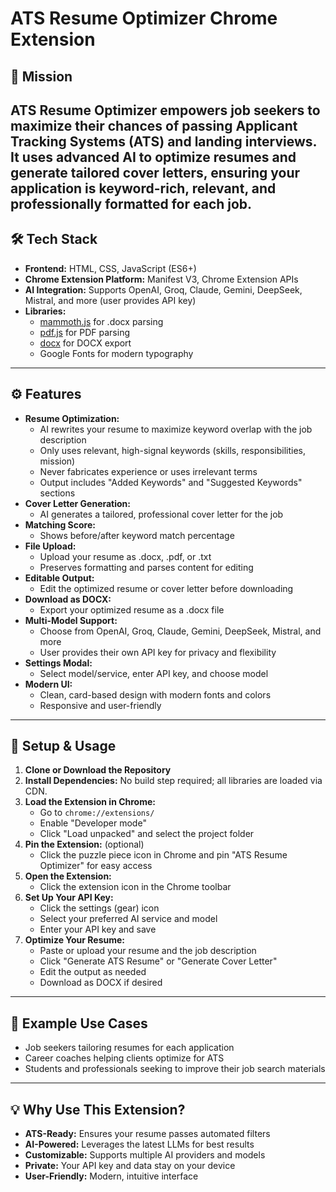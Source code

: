 # ATS Resume Optimizer Chrome Extension

## 🚀 Mission
ATS Resume Optimizer empowers job seekers to maximize their chances of passing Applicant Tracking Systems (ATS) and landing interviews. It uses advanced AI to optimize resumes and generate tailored cover letters, ensuring your application is keyword-rich, relevant, and professionally formatted for each job.
---

## 🛠️ Tech Stack
- **Frontend:** HTML, CSS, JavaScript (ES6+)
- **Chrome Extension Platform:** Manifest V3, Chrome Extension APIs
- **AI Integration:** Supports OpenAI, Groq, Claude, Gemini, DeepSeek, Mistral, and more (user provides API key)
- **Libraries:**
  - [mammoth.js](https://github.com/mwilliamson/mammoth.js) for .docx parsing
  - [pdf.js](https://mozilla.github.io/pdf.js/) for PDF parsing
  - [docx](https://github.com/dolanmiu/docx) for DOCX export
  - Google Fonts for modern typography

---

## ⚙️ Features
- **Resume Optimization:**
  - AI rewrites your resume to maximize keyword overlap with the job description
  - Only uses relevant, high-signal keywords (skills, responsibilities, mission)
  - Never fabricates experience or uses irrelevant terms
  - Output includes "Added Keywords" and "Suggested Keywords" sections
- **Cover Letter Generation:**
  - AI generates a tailored, professional cover letter for the job
- **Matching Score:**
  - Shows before/after keyword match percentage
- **File Upload:**
  - Upload your resume as .docx, .pdf, or .txt
  - Preserves formatting and parses content for editing
- **Editable Output:**
  - Edit the optimized resume or cover letter before downloading
- **Download as DOCX:**
  - Export your optimized resume as a .docx file
- **Multi-Model Support:**
  - Choose from OpenAI, Groq, Claude, Gemini, DeepSeek, Mistral, and more
  - User provides their own API key for privacy and flexibility
- **Settings Modal:**
  - Select model/service, enter API key, and choose model
- **Modern UI:**
  - Clean, card-based design with modern fonts and colors
  - Responsive and user-friendly

---

## 📝 Setup & Usage

1. **Clone or Download the Repository**
2. **Install Dependencies:** No build step required; all libraries are loaded via CDN.
3. **Load the Extension in Chrome:**
   - Go to `chrome://extensions/`
   - Enable "Developer mode"
   - Click "Load unpacked" and select the project folder
4. **Pin the Extension:** (optional)
   - Click the puzzle piece icon in Chrome and pin "ATS Resume Optimizer" for easy access
5. **Open the Extension:**
   - Click the extension icon in the Chrome toolbar
6. **Set Up Your API Key:**
   - Click the settings (gear) icon
   - Select your preferred AI service and model
   - Enter your API key and save
7. **Optimize Your Resume:**
   - Paste or upload your resume and the job description
   - Click "Generate ATS Resume" or "Generate Cover Letter"
   - Edit the output as needed
   - Download as DOCX if desired

---

## 🌟 Example Use Cases
- Job seekers tailoring resumes for each application
- Career coaches helping clients optimize for ATS
- Students and professionals seeking to improve their job search materials

---

## 💡 Why Use This Extension?
- **ATS-Ready:** Ensures your resume passes automated filters
- **AI-Powered:** Leverages the latest LLMs for best results
- **Customizable:** Supports multiple AI providers and models
- **Private:** Your API key and data stay on your device
- **User-Friendly:** Modern, intuitive interface
